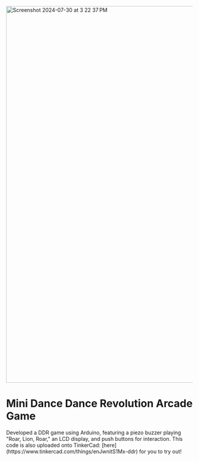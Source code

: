 <img width="1017" alt="Screenshot 2024-07-30 at 3 22 37 PM" src="https://github.com/user-attachments/assets/e0d4d980-d1fc-4e46-938a-0531445b855e">


<h1>Mini Dance Dance Revolution Arcade Game</h1>
Developed a DDR game using Arduino, featuring a piezo buzzer playing "Roar, Lion, Roar," an LCD display, and push buttons for interaction. This code is also uploaded onto TinkerCad: [here](https://www.tinkercad.com/things/enJwnitS1Mx-ddr) for you to try out!
